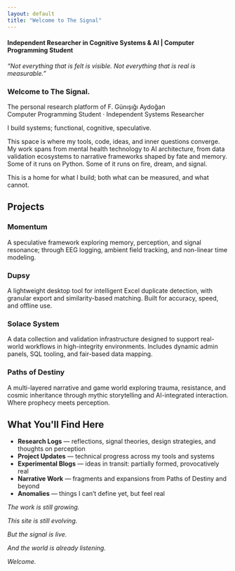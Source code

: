 ```yaml
---
layout: default
title: "Welcome to The Signal"
---
```


<h4><strong>Independent Researcher in Cognitive Systems & AI | Computer Programming Student</strong></h4>

<em>“Not everything that is felt is visible. Not everything that is real is measurable.”</em>

<h3><strong>Welcome to The Signal.</strong></h3>
<p>The personal research platform of F. Günışığı Aydoğan<br>
Computer Programming Student · Independent Systems Researcher</p>

<p>I build systems; functional, cognitive, speculative.</p>

<p>This space is where my tools, code, ideas, and inner questions converge. My work spans from mental health technology to AI architecture, from data validation ecosystems to narrative frameworks shaped by fate and memory. Some of it runs on Python. Some of it runs on fire, dream, and signal.</p>

<p>This is a home for what I build; both what can be measured, and what cannot.</p>

<h2><strong>Projects</strong></h2>

<h3><strong>Momentum</strong></h3>
A speculative framework exploring memory, perception, and signal resonance; through EEG logging, ambient field tracking, and non-linear time modeling.

<h3><strong>Dupsy</strong></h3>
A lightweight desktop tool for intelligent Excel duplicate detection, with granular export and similarity-based matching. Built for accuracy, speed, and offline use.

<h3><strong>Solace System</strong></h3>
A data collection and validation infrastructure designed to support real-world workflows in high-integrity environments. Includes dynamic admin panels, SQL tooling, and fair-based data mapping.

<h3><strong>Paths of Destiny</strong></h3>
A multi-layered narrative and game world exploring trauma, resistance, and cosmic inheritance through mythic storytelling and AI-integrated interaction. Where prophecy meets perception.

<h2><strong>What You'll Find Here</strong></h2>

<ul>
  <li><strong>Research Logs</strong> — reflections, signal theories, design strategies, and thoughts on perception</li>
  <li><strong>Project Updates</strong> — technical progress across my tools and systems</li>
  <li><strong>Experimental Blogs</strong> — ideas in transit: partially formed, provocatively real</li>
  <li><strong>Narrative Work</strong> — fragments and expansions from Paths of Destiny and beyond</li>
  <li><strong>Anomalies</strong> — things I can’t define yet, but feel real</li>
</ul>

<p><em>The work is still growing.</em></p>
<p><em>This site is still evolving.</em></p>
<p><em>But the signal is live.</em></p>
<p><em>And the world is already listening.</em></p>
<p><em>Welcome.</em></p>
